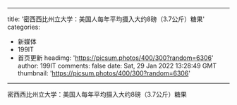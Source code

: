 
---
title: '密西西比州立大学：美国人每年平均摄入大约8磅（3.7公斤）糖果'
categories: 
 - 新媒体
 - 199IT
 - 首页更新
headimg: 'https://picsum.photos/400/300?random=6306'
author: 199IT
comments: false
date: Sat, 29 Jan 2022 13:28:49 GMT
thumbnail: 'https://picsum.photos/400/300?random=6306'
---

<div>   
密西西比州立大学：美国人每年平均摄入大约8磅（3.7公斤）糖果  
</div>
            